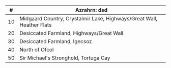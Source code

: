 |#|Azrahrn: dsd|
|---|---|
|10|Midgaard Country, Crystalmir Lake, Highways/Great Wall, Heather Flats|
|20|Desiccated Farmland, Highways/Great Wall|
|30|Desiccated Farmland, Igecsoz|
|40|North of Ofcol|
|50|Sir Michael's Stronghold, Tortuga Cay|
